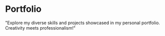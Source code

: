 # Portfolio
"Explore my diverse skills and projects showcased in my personal portfolio. Creativity meets professionalism!"
